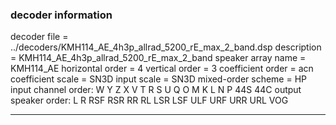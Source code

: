 
### decoder information 
decoder file = ../decoders/KMH114_AE_4h3p_allrad_5200_rE_max_2_band.dsp
description = KMH114_AE_4h3p_allrad_5200_rE_max_2_band
speaker array name = KMH114_AE
horizontal order   = 4
vertical order     = 3
coefficient order  = acn
coefficient scale  = SN3D
input scale        = SN3D
mixed-order scheme = HP
input channel order: W Y Z X V T R S U Q O M K L N P 44S 44C 
output speaker order: L R RSF RSR RR RL LSR LSF ULF URF URR URL VOG 

---

